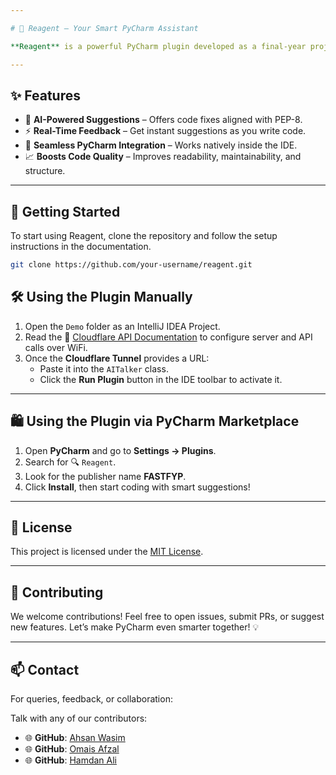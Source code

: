 ```yaml
---

# 🧪 Reagent – Your Smart PyCharm Assistant

**Reagent** is a powerful PyCharm plugin developed as a final-year project at **FAST NUCES**. It helps Python developers by suggesting real-time code improvements based on **PEP-8 standards**, making your code cleaner, more readable, and professional.

---
```


## ✨ Features

- 🧠 **AI-Powered Suggestions** – Offers code fixes aligned with PEP-8.
- ⚡ **Real-Time Feedback** – Get instant suggestions as you write code.
- 🧩 **Seamless PyCharm Integration** – Works natively inside the IDE.
- 📈 **Boosts Code Quality** – Improves readability, maintainability, and structure.

---

## 🚀 Getting Started

To start using Reagent, clone the repository and follow the setup instructions in the documentation.

```bash
git clone https://github.com/your-username/reagent.git

```

## 🛠 Using the Plugin Manually

1. Open the `Demo` folder as an IntelliJ IDEA Project.
2. Read the 📄 [Cloudflare API Documentation](model-deployment/cloudflare.md) to configure server and API calls over WiFi.
3. Once the **Cloudflare Tunnel** provides a URL:
   - Paste it into the `AITalker` class.
   - Click the **Run Plugin** button in the IDE toolbar to activate it.

---

## 🛍 Using the Plugin via PyCharm Marketplace

1. Open **PyCharm** and go to **Settings → Plugins**.
2. Search for 🔍 `Reagent`.
3. Look for the publisher name **FASTFYP**.
4. Click **Install**, then start coding with smart suggestions!

---

## 🧾 License

This project is licensed under the [MIT License](LICENSE).

---

## 🤝 Contributing

We welcome contributions! Feel free to open issues, submit PRs, or suggest new features. Let’s make PyCharm even smarter together! 💡

---

## 📫 Contact

For queries, feedback, or collaboration:

Talk with any of our contributors:

- 🌐 **GitHub**: [Ahsan Wasim](https://github.com/AhsanWasim)
- 🌐 **GitHub**: [Omais Afzal](https://github.com/omaiss)
- 🌐 **GitHub**: [Hamdan Ali](https://github.com/hamdan587)

